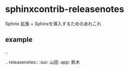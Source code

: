sphinxcontrib-releasenotes
==========================

Sphinx 拡張 + Sphinxを導入するためのあれこれ

example
-------

..

.. releasenotes::
   :sur: 山田
   :app: 鈴木
